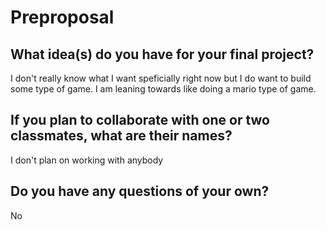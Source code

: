 # Preproposal

## What idea(s) do you have for your final project?

I don't really know what I want speficially right now but I do want to build some type of game. I am leaning towards like doing a mario type of game.

## If you plan to collaborate with one or two classmates, what are their names?

I don't plan on working with anybody

## Do you have any questions of your own?

No
